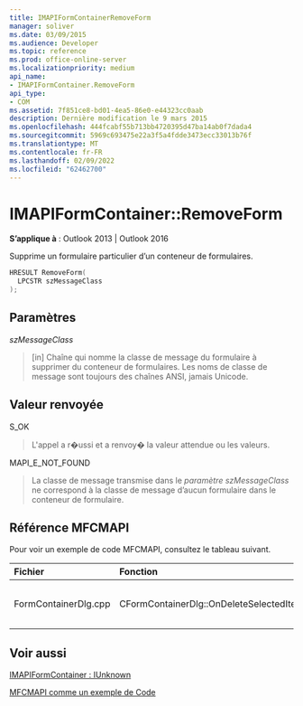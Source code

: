 ```yaml
---
title: IMAPIFormContainerRemoveForm
manager: soliver
ms.date: 03/09/2015
ms.audience: Developer
ms.topic: reference
ms.prod: office-online-server
ms.localizationpriority: medium
api_name:
- IMAPIFormContainer.RemoveForm
api_type:
- COM
ms.assetid: 7f851ce8-bd01-4ea5-86e0-e44323cc0aab
description: Dernière modification le 9 mars 2015
ms.openlocfilehash: 444fcabf55b713bb4720395d47ba14ab0f7dada4
ms.sourcegitcommit: 5969c693475e22a3f5a4fdde3473ecc33013b76f
ms.translationtype: MT
ms.contentlocale: fr-FR
ms.lasthandoff: 02/09/2022
ms.locfileid: "62462700"
---
```

# <a name="imapiformcontainerremoveform"></a>IMAPIFormContainer::RemoveForm

  
  
**S’applique à** : Outlook 2013 | Outlook 2016 
  
Supprime un formulaire particulier d’un conteneur de formulaires.
  
```cpp
HRESULT RemoveForm(
  LPCSTR szMessageClass
);
```

## <a name="parameters"></a>Paramètres

 _szMessageClass_
  
> [in] Chaîne qui nomme la classe de message du formulaire à supprimer du conteneur de formulaires. Les noms de classe de message sont toujours des chaînes ANSI, jamais Unicode.
    
## <a name="return-value"></a>Valeur renvoyée

S_OK 
  
> L'appel a r�ussi et a renvoy� la valeur attendue ou les valeurs.
    
MAPI_E_NOT_FOUND 
  
> La classe de message transmise dans le _paramètre szMessageClass_ ne correspond à la classe de message d’aucun formulaire dans le conteneur de formulaire. 
    
## <a name="mfcmapi-reference"></a>Référence MFCMAPI

Pour voir un exemple de code MFCMAPI, consultez le tableau suivant.
  
|**Fichier**|**Fonction**|**Commentaire**|
|:-----|:-----|:-----|
|FormContainerDlg.cpp  <br/> |CFormContainerDlg::OnDeleteSelectedItem  <br/> |MFCMAPI utilise la **méthode IMAPIFormContainer::RemoveForm** pour supprimer un formulaire d’un conteneur de formulaires.  <br/> |
   
## <a name="see-also"></a>Voir aussi



[IMAPIFormContainer : IUnknown](imapiformcontaineriunknown.md)


[MFCMAPI comme un exemple de Code](mfcmapi-as-a-code-sample.md)

